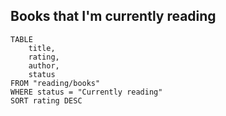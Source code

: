 ## Books that I'm currently reading
```dataview
TABLE
	title,
	rating,
	author,
	status
FROM "reading/books"
WHERE status = "Currently reading"
SORT rating DESC
```

